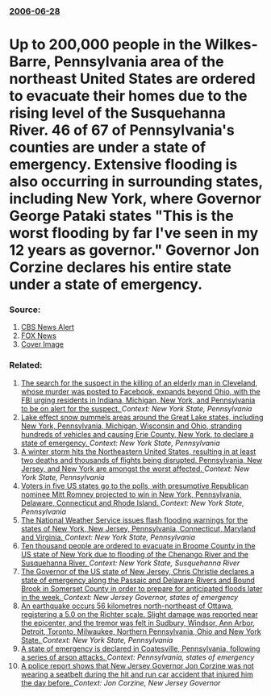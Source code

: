 ### [2006-06-28](/news/2006/06/28/index.md)

#  Up to 200,000 people in the Wilkes-Barre, Pennsylvania area of the northeast United States are ordered to evacuate their homes due to the rising level of the Susquehanna River. 46 of 67 of Pennsylvania's counties are under a state of emergency. Extensive flooding is also occurring in surrounding states, including New York, where Governor George Pataki states "This is the worst flooding by far I've seen in my 12 years as governor." Governor Jon Corzine declares his entire state under a state of emergency. 




### Source:

1. [CBS News Alert](http://www.kfmb.com/stories/story.55131.html)
2. [FOX News](http://www.foxnews.com/story/0,2933,201297,00.html)
2. [Cover Image](http://www.foxnews.com/content/dam/fox-news/logo/og-fn-foxnews.jpg)

### Related:

1. [The search for the suspect in the killing of an elderly man in Cleveland, whose murder was posted to Facebook, expands beyond Ohio, with the FBI urging residents in Indiana, Michigan, New York, and Pennsylvania to be on alert for the suspect. ](/news/2017/04/17/the-search-for-the-suspect-in-the-killing-of-an-elderly-man-in-cleveland-whose-murder-was-posted-to-facebook-expands-beyond-ohio-with-the.md) _Context: New York State, Pennsylvania_
2. [Lake effect snow pummels areas around the Great Lake states, including New York, Pennsylvania, Michigan, Wisconsin and Ohio, stranding hundreds of vehicles and causing Erie County, New York, to declare a state of emergency. ](/news/2014/11/18/lake-effect-snow-pummels-areas-around-the-great-lake-states-including-new-york-pennsylvania-michigan-wisconsin-and-ohio-stranding-hundr.md) _Context: New York State, Pennsylvania_
3. [A winter storm hits the Northeastern United States, resulting in at least two deaths and thousands of flights being disrupted. Pennsylvania, New Jersey, and New York are amongst the worst affected. ](/news/2014/02/3/a-winter-storm-hits-the-northeastern-united-states-resulting-in-at-least-two-deaths-and-thousands-of-flights-being-disrupted-pennsylvania.md) _Context: New York State, Pennsylvania_
4. [Voters in five US states go to the polls, with presumptive Republican nominee Mitt Romney projected to win in New York, Pennsylvania, Delaware, Connecticut and Rhode Island. ](/news/2012/04/24/voters-in-five-us-states-go-to-the-polls-with-presumptive-republican-nominee-mitt-romney-projected-to-win-in-new-york-pennsylvania-delawa.md) _Context: New York State, Pennsylvania_
5. [The National Weather Service issues flash flooding warnings for the states of New York, New Jersey, Pennsylvania, Connecticut, Maryland and Virginia. ](/news/2011/09/8/the-national-weather-service-issues-flash-flooding-warnings-for-the-states-of-new-york-new-jersey-pennsylvania-connecticut-maryland-and.md) _Context: New York State, Pennsylvania_
6. [Ten thousand people are ordered to evacuate in Broome County in the US state of New York due to flooding of the Chenango River and the Susquehanna River. ](/news/2011/09/7/ten-thousand-people-are-ordered-to-evacuate-in-broome-county-in-the-us-state-of-new-york-due-to-flooding-of-the-chenango-river-and-the-susqu.md) _Context: New York State, Susquehanna River_
7. [The Governor of the US state of New Jersey, Chris Christie declares a state of emergency along the Passaic and Delaware Rivers and Bound Brook in Somerset County in order to prepare for anticipated floods later in the week. ](/news/2011/03/9/the-governor-of-the-us-state-of-new-jersey-chris-christie-declares-a-state-of-emergency-along-the-passaic-and-delaware-rivers-and-bound-bro.md) _Context: New Jersey Governor, states of emergency_
8. [An earthquake occurs 56 kilometres north-northeast of Ottawa, registering a 5.0 on the Richter scale. Slight damage was reported near the epicenter, and the tremor was felt in Sudbury, Windsor, Ann Arbor, Detroit, Toronto, Milwaukee, Northern Pennsylvania, Ohio and New York State. ](/news/2010/06/23/an-earthquake-occurs-56-kilometres-north-northeast-of-ottawa-registering-a-5-0-on-the-richter-scale-slight-damage-was-reported-near-the-ep.md) _Context: New York State, Pennsylvania_
9. [ A state of emergency is declared in Coatesville, Pennsylvania, following a series of arson attacks. ](/news/2009/01/26/a-state-of-emergency-is-declared-in-coatesville-pennsylvania-following-a-series-of-arson-attacks.md) _Context: Pennsylvania, states of emergency_
10. [ A police report shows that New Jersey Governor Jon Corzine was not wearing a seatbelt during the hit and run car accident that injured him the day before. ](/news/2007/04/13/a-police-report-shows-that-new-jersey-governor-jon-corzine-was-not-wearing-a-seatbelt-during-the-hit-and-run-car-accident-that-injured-him.md) _Context: Jon Corzine, New Jersey Governor_
